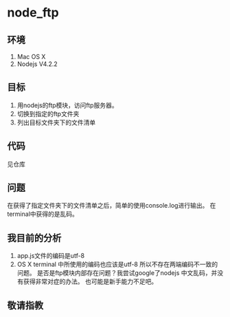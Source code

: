 # node_ftp
## 环境
1. Mac OS X
2. Nodejs V4.2.2

## 目标
1. 用nodejs的ftp模块，访问ftp服务器。
2. 切换到指定的ftp文件夹
3. 列出目标文件夹下的文件清单

## 代码
见仓库

## 问题
在获得了指定文件夹下的文件清单之后，简单的使用console.log进行输出。
在terminal中获得的是乱码。

## 我目前的分析
1. app.js文件的编码是utf-8
2. OS X terminal 中所使用的编码也应该是utf-8
所以不存在两端编码不一致的问题。
是否是ftp模块内部存在问题？我尝试google了nodejs 中文乱码，并没有获得非常对症的办法。
也可能是新手能力不足吧。

## 敬请指教
